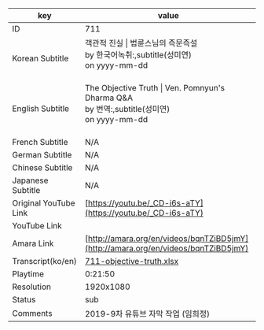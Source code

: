 |  key  |  value  |
|-------|---------|
| ID            | 711 |
| Korean Subtitle | 객관적 진실 \| 법륜스님의 즉문즉설<br>by 한국어녹취:,subtitle(성미연)<br>on yyyy-mm-dd<br><br>|
| English Subtitle | The Objective Truth \| Ven. Pomnyun's Dharma Q&A<br>by 번역:,subtitle(성미연)<br>on yyyy-mm-dd<br><br>|
| French Subtitle | N/A |
| German Subtitle | N/A |
| Chinese Subtitle | N/A |
| Japanese Subtitle | N/A |
| Original YouTube Link  | [https://youtu.be/_CD-i6s-aTY](https://youtu.be/_CD-i6s-aTY) |
| YouTube Link  |  |
| Amara Link    | [http://amara.org/en/videos/bqnTZiBD5jmY](http://amara.org/en/videos/bqnTZiBD5jmY) |
| Transcript(ko/en) | [711-objective-truth.xlsx](https://github.com/jungtosociety/dharma-qna/raw/master/sub/711/711-objective-truth.xlsx) |
| Playtime | 0:21:50 |
| Resolution | 1920x1080|
| Status | sub |
| Comments | 2019-9차 유튜브 자막 작업 (임희정) |
